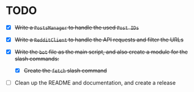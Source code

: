 # TODO


 - [x] ~~Write a `PostsManager` to handle the used `Post IDs`~~


 - [x] ~~Write a `RedditClient` to handle the API requests and
filter the URLs~~


 - [x] ~~Write the `bot` file as the main script, and also create
a module for the slash commands:~~
    - [x] ~~Create the `fetch` slash command~~

- [ ] Clean up the README and documentation, and create a release

 